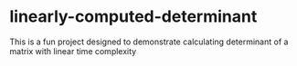# linearly-computed-determinant
This is a fun project designed to demonstrate calculating determinant of a matrix with linear time complexity

